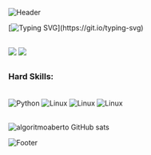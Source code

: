 <!-- Imagem header -->
![Header](https://capsule-render.vercel.app/api?type=waving&height=120&color=gradient&section=header&reversal=true&textBg=false&fontAlign=50&animation=fadeIn)

<!-- Texto de apresentação -->
[![Typing SVG](https://readme-typing-svg.herokuapp.com?font=Fira+Code&size=35&duration=3000&pause=100&color=276460DF&background=FF165500&random=false&width=800&height=100&lines=Hello+World_;I'm+Algoritmo+Aberto!;I'm+from+Brazil.)](https://git.io/typing-svg)

<!-- Redes Sociais -->
<br>
<div> 
  <a href="https://www.instagram.com/algoritmoaberto/" target="_blank"><img src="https://img.shields.io/badge/-Instagram-%23E4405F?style=for-the-badge&logo=instagram&logoColor=white" target="_blank"></a>
<!--   <a href = "mailto:atendimento@algoritmoaberto.com.br"><img src="https://img.shields.io/badge/-Gmail-%23333?style=for-the-badge&logo=gmail&logoColor=white" target="_blank"></a> -->
  <a href="https://api.whatsapp.com/send?phone=5511947649878" target="_blank"><img src="https://img.shields.io/badge/WhatsApp-25D366?style=for-the-badge&logo=whatsapp&logoColor=white" target="_blank"></a> 
</div>

##

<!-- Tecnologias -->
### Hard Skills:

<div style="display: inline_block"><br>
    <img align="center" alt="Python" src="https://img.shields.io/badge/Python-3776AB?style=for-the-badge&logo=python&logoColor=white">
    <img align="center" alt="Linux" src="https://img.shields.io/badge/Linux-FCC624?style=for-the-badge&logo=linux&logoColor=black">
    <!-- ![Linux](https://img.shields.io/badge/Linux-FCC624?style=for-the-badge&logo=linux&logoColor=black) -->
    <img align="center" alt="Linux" src="https://img.shields.io/badge/GitHub-100000?style=for-the-badge&logo=github&logoColor=white">
    <img align="center" alt="Linux" src="https://img.shields.io/badge/MySQL-005C84?style=for-the-badge&logo=mysql&logoColor=white">
</div>
<br>

![algoritmoaberto GitHub sats](https://github-readme-stats.vercel.app/api?username=algoritmoaberto&theme=radical)

<!-- Contador de visitates -->
<!-- <div align="center">
    <br><p align="centre"><b>Visitors Count</b></p>  
    <p align="center"><img align="center" src="https://profile-counter.glitch.me/{algoritmoaberto}/count.svg" /></p> 
    <br>
</div> -->

<!-- Imagem Footer -->
![Footer](https://capsule-render.vercel.app/api?type=waving&height=120&color=gradient&section=footer&reversal=true&textBg=false&fontAlign=50&animation=fadeIn)
